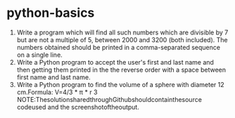 # python-basics
1. Write a program which will find all such numbers which are divisible by 7 but are not a multiple of 5, between 2000 and 3200 (both included). The numbers obtained should be printed  in a comma-separated sequence on a single line. 
2. Write a Python program to accept the user's first and last name and then getting them printed in the the reverse order with a space between first name and last name. 
3. Write a Python program to find the volume of a sphere with diameter 12 cm.Formula: V=4/3 * π * r 3 
NOTE:ThesolutionsharedthroughGithubshouldcontainthesource codeused and the screenshotoftheoutput. 
